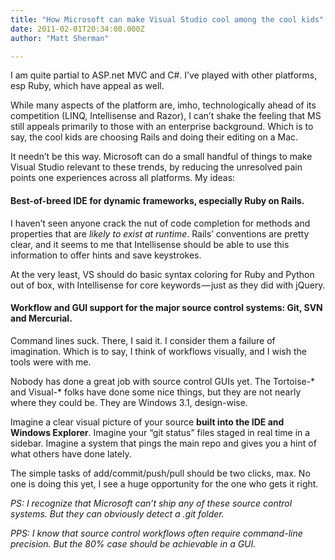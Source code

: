 ```yaml
---
title: "How Microsoft can make Visual Studio cool among the cool kids"
date: 2011-02-01T20:34:00.000Z
author: "Matt Sherman"

---
```


I am quite partial to ASP.net MVC and C#. I’ve played with other platforms, esp Ruby, which have appeal as well.

While many aspects of the platform are, imho, technologically ahead of its competition (LINQ, Intellisense and Razor), I can’t shake the feeling that MS still appeals primarily to those with an enterprise background. Which is to say, the cool kids are choosing Rails and doing their editing on a Mac.

It needn’t be this way. Microsoft can do a small handful of things to make Visual Studio relevant to these trends, by reducing the unresolved pain points one experiences across all platforms. My ideas:

#### Best-of-breed IDE for dynamic frameworks, especially Ruby on Rails.

I haven’t seen anyone crack the nut of code completion for methods and properties that are _likely to exist at runtime_. Rails’ conventions are pretty clear, and it seems to me that Intellisense should be able to use this information to offer hints and save keystrokes.

At the very least, VS should do basic syntax coloring for Ruby and Python out of box, with Intellisense for core keywords — just as they did with jQuery.

#### Workflow and GUI support for the major source control systems: Git, SVN and Mercurial.

Command lines suck. There, I said it. I consider them a failure of imagination. Which is to say, I think of workflows visually, and I wish the tools were with me.

Nobody has done a great job with source control GUIs yet. The Tortoise-* and Visual-* folks have done some nice things, but they are not nearly where they could be. They are Windows 3.1, design-wise.

Imagine a clear visual picture of your source **built into the IDE and Windows Explorer**. Imagine your “git status” files staged in real time in a sidebar. Imagine a system that pings the main repo and gives you a hint of what others have done lately.

The simple tasks of add/commit/push/pull should be two clicks, max. No one is doing this yet, I see a huge opportunity for the one who gets it right.

_PS: I recognize that Microsoft can’t *ship* any of these source control systems. But they can obviously detect a .git folder._

_PPS: I know that source control workflows often require command-line precision. But the 80% case should be achievable in a GUI._
